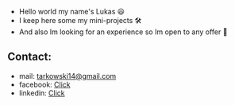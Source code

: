 - Hello world my name's Lukas 😃
- I keep here some my mini-projects 🛠
- And also Im looking for an experience so Im open to any offer 🤝
 
 ## Contact: 
  - mail: tarkowski14@gmail.com
  - facebook: [Click](https://www.facebook.com/tark0s/)
  - linkedin: [Click](www.linkedin.com/in/łukasz-tarkowski)
